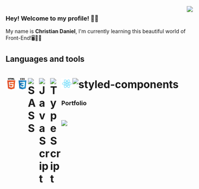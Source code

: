 <img align="right"  src="https://ik.imagekit.io/hzqr8aao8im/.ilustracao-do-conceito-de-digitacao-de-codigo_114360-3581_u9DQGXWme.jpg"  />

### Hey! Welcome to my profile! 👋😄
<span>My name is <strong> Christian Daniel</strong>, I'm currently learning this beautiful world of Front-End!🖥🙆‍♂</span> 


## Languages and tools
<h1>
  <img align='left' alt='HTML5' width='30px' src="https://raw.githubusercontent.com/github/explore/80688e429a7d4ef2fca1e82350fe8e3517d3494d/topics/html/html.png"/>
  <img align='left' alt='CSS3' width='30px' src="https://raw.githubusercontent.com/github/explore/80688e429a7d4ef2fca1e82350fe8e3517d3494d/topics/css/css.png"/>
  <img align='left' alt='SASS' width='30px' src="https://img.icons8.com/color/48/000000/sass.png"/>
  <img alt="styled-components" src="https://raw.githubusercontent.com/styled-components/brand/master/styled-components.png" height="35px" />
  <img align='left' alt='JavaScript' width='30px' src="https://img.icons8.com/color/48/000000/javascript.png"/>
  <img align='left' alt='TypeScript' width='30px' src="https://img.icons8.com/color/48/000000/typescript.png"/>
  <img align='left' alt='React' width='30px' src="https://raw.githubusercontent.com/github/explore/80688e429a7d4ef2fca1e82350fe8e3517d3494d/topics/react/react.png"/>
  <br />
 </h1>
 
<h3>
  <p>Portfolio </p> <br />
 <img src="https://img.shields.io/badge/-Christian%20Daniel-blue"/>
</h3


